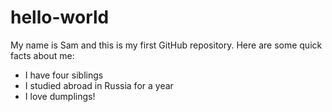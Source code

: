 # hello-world
<body>
My name is Sam and this is my first GitHub repository. Here are some quick facts about me:
<ul>
<li>I have four siblings</li>
<li>I studied abroad in Russia for a year</li>
<li>I love dumplings!</li>
</ul>
</body>

